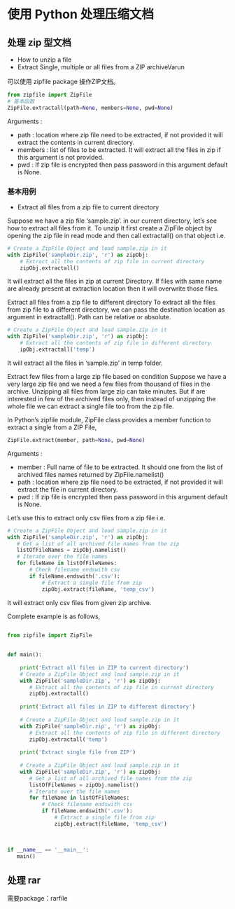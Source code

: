 # 使用 Python 处理压缩文档

## 处理 zip 型文档

- How to unzip a file 
- Extract Single, multiple or all files from a ZIP archiveVarun 

可以使用 zipfile package 操作ZIP文档。

```python
from zipfile import ZipFile
# 基本函数
ZipFile.extractall(path=None, members=None, pwd=None)

```
Arguments :

- path : location where zip file need to be extracted, if not provided it will extract the contents in current directory.
- members : list of files to be extracted. It will extract all the files in zip if this argument is not provided.
- pwd : If zip file is encrypted then pass password in this argument default is None.

### 基本用例

- Extract all files from a zip file to current directory

Suppose we have a zip file ‘sample.zip’. in our current directory, let’s see how to extract all files from it.
To unzip it first create a ZipFile object by opening the zip file in read mode and then call extractall() on that object i.e.

```python
# Create a ZipFile Object and load sample.zip in it
with ZipFile('sampleDir.zip', 'r') as zipObj:
    # Extract all the contents of zip file in current directory
    zipObj.extractall()
```


It will extract all the files in zip at current Directory.  If files with same name are already present at extraction location then it will overwrite those files.

Extract all files from a zip file to different directory
To extract all the files from zip file to a different directory, we can pass the destination location as argument in extractall(). Path can be relative or absolute.

```python
# Create a ZipFile Object and load sample.zip in it
with ZipFile('sampleDir.zip', 'r') as zipObj:
    # Extract all the contents of zip file in different directory
    ipObj.extractall('temp')
```

It will extract all the files in ‘sample.zip’ in  temp folder.

Extract few files from a large zip file based on condition
Suppose we have a very large zip file and we need a few files from thousand of files in the archive. Unzipping all files from large zip can take minutes. But if are interested in few of the archived files only, then instead of unzipping the whole file we can extract a single file too from the zip file.

In Python’s zipfile module, ZipFile class provides a member function to extract a single from a ZIP File,

```python
ZipFile.extract(member, path=None, pwd=None)
```

Arguments :
- member : Full name of file to be extracted. It should one from the list of archived files names returned by ZipFile.namelist()
- path : location where zip file need to be extracted, if not provided it will extract the file in current directory.
- pwd : If zip file is encrypted then pass password in this argument default is None.

Let’s use this to extract only csv files from a zip file i.e.

```python
# Create a ZipFile Object and load sample.zip in it
with ZipFile('sampleDir.zip', 'r') as zipObj:
   # Get a list of all archived file names from the zip
   listOfFileNames = zipObj.namelist()
   # Iterate over the file names
   for fileName in listOfFileNames:
       # Check filename endswith csv
       if fileName.endswith('.csv'):
           # Extract a single file from zip
           zipObj.extract(fileName, 'temp_csv')
```

It will extract only csv files from given zip archive.

Complete example is as follows,

```python

from zipfile import ZipFile
 
 
def main():
 
    print('Extract all files in ZIP to current directory')
    # Create a ZipFile Object and load sample.zip in it
    with ZipFile('sampleDir.zip', 'r') as zipObj:
       # Extract all the contents of zip file in current directory
       zipObj.extractall()
 
    print('Extract all files in ZIP to different directory')
 
    # Create a ZipFile Object and load sample.zip in it
    with ZipFile('sampleDir.zip', 'r') as zipObj:
       # Extract all the contents of zip file in different directory
       zipObj.extractall('temp')
 
    print('Extract single file from ZIP')
 
    # Create a ZipFile Object and load sample.zip in it
    with ZipFile('sampleDir.zip', 'r') as zipObj:
       # Get a list of all archived file names from the zip
       listOfFileNames = zipObj.namelist()
       # Iterate over the file names
       for fileName in listOfFileNames:
           # Check filename endswith csv
           if fileName.endswith('.csv'):
               # Extract a single file from zip
               zipObj.extract(fileName, 'temp_csv')
 
 
 
if __name__ == '__main__':
   main()
```

## 处理 rar

需要package：rarfile